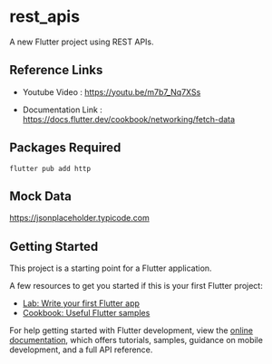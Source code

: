 # rest_apis

A new Flutter project using REST APIs.

## Reference Links

- Youtube Video : https://youtu.be/m7b7_Nq7XSs

- Documentation Link : https://docs.flutter.dev/cookbook/networking/fetch-data

## Packages Required

`flutter pub add http`

## Mock Data

https://jsonplaceholder.typicode.com

## Getting Started

This project is a starting point for a Flutter application.

A few resources to get you started if this is your first Flutter project:

- [Lab: Write your first Flutter app](https://docs.flutter.dev/get-started/codelab)
- [Cookbook: Useful Flutter samples](https://docs.flutter.dev/cookbook)

For help getting started with Flutter development, view the
[online documentation](https://docs.flutter.dev/), which offers tutorials,
samples, guidance on mobile development, and a full API reference.
